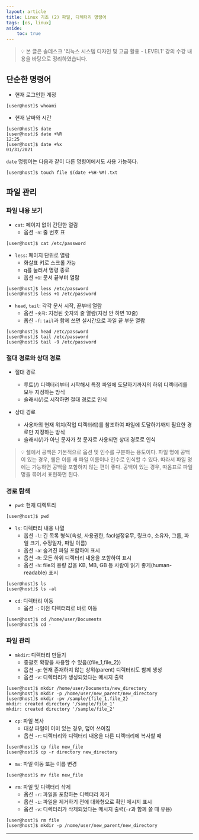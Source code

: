 ```yaml
---
layout: article
title: Linux 기초 (2) 파일, 디렉터리 명령어
tags: [os, linux]
aside:
    toc: true
---
```


> 💡 본 글은 솔데스크 '리눅스 시스템 디자인 및 고급 활용 - LEVEL1' 강의 수강 내용을 바탕으로 정리하였습니다.

## 단순한 명령어
+ 현재 로그인한 계정
``` shell
[user@host]$ whoami
```

+ 현재 날짜와 시간
``` shell
[user@host]$ date
[user@host]$ date +%R
12:25
[user@host]$ date +%x
01/31/2021
```
`date` 명령어는 다음과 같이 다른 명령어에서도 사용 가능하다.
``` shell
[user@host]$ touch file $(date +%H-%M).txt
```

## 파일 관리
### 파일 내용 보기
+ `cat`: 페이지 없이 간단한 열람
    - 옵션 `-n`: 줄 번호 표
``` shell
[user@host]$ cat /etc/password
```

+ `less`: 페이지 단위로 열람
    - 화살표 키로 스크롤 가능
    - q를 눌러서 명령 종료
    - 옵션 `+G`: 문서 끝부터 열람
``` shell
[user@host]$ less /etc/password
[user@host]$ less +G /etc/password
```

+ `head`, `tail`: 각각 문서 시작, 끝부터 열람
    - 옵션 `-숫자`: 지정된 숫자의 줄 열람(지정 안 하면 10줄)
    - 옵션 `-f`: `tail`과 함께 쓰면 실시간으로 파일 끝 부분 열람
``` shell
[user@host]$ head /etc/password
[user@host]$ tail /etc/password
[user@host]$ tail -9 /etc/password
```

### 절대 경로와 상대 경로
+ 절대 경로
    - 루트(/) 디렉터리부터 시작해서 특정 파일에 도달하기까지의 하위 디렉터리를 모두 지정하는 방식
    - 슬래시(/)로 시작하면 절대 경로로 인식

+ 상대 경로
    - 사용자의 현재 위치(작업 디렉터리)를 참조하여 파일에 도달하기까지 필요한 경로만 지정하는 방식
    - 슬래시(/)가 아닌 문자가 첫 문자로 사용되면 상대 경로로 인식

> 💡 쉘에서 공백은 기본적으로 옵션 및 인수를 구분하는 용도이다. 파일 명에 공백이 있는 경우, 쉘은 이를 새 파일 이름이나 인수로 인식할 수 있다.
>따라서 파일 명에는 가능하면 공백을 포함하지 않는 편이 좋다. 공백이 있는 경우, 따옴표로 파일 명을 묶어서 표현하면 된다.

### 경로 탐색
+ `pwd`: 현재 디렉토리
``` shell
[user@host]$ pwd
```

+ `ls`: 디렉터리 내용 나열
    - 옵션 `-l`: 긴 목록 형식(속성, 사용권한, facl설정유무, 링크수, 소유자, 그룹, 파일 크기, 수정일자, 파일 이름)
    - 옵션 `-a`: 숨겨진 파일 포함하여 표시
    - 옵션 `-R`: 모든 하위 디렉터리 내용을 포함하여 표시
    - 옵션 `-h`: file의 용량 값을 KB, MB, GB 등 사람이 읽기 좋게(human-readable) 표시

``` shell
[user@host]$ ls
[user@host]$ ls -al
```

+ `cd`: 디렉터리 이동
    - 옵션 `-`: 이전 디렉터리로 바로 이동
``` shell
[user@host]$ cd /home/user/Documents
[user@host]$ cd -
```

### 파일 관리
+ `mkdir`: 디렉터리 만들기
    - 중괄호 확장을 사용할 수 있음({file_1,file_2})
    - 옵션 `-p`: 현재 존재하지 않는 상위(parent) 디렉터리도 함께 생성
    - 옵션 `-v`: 디렉터리가 생성되었다는 메시지 출력
``` shell
[user@host]$ mkdir /home/user/Documents/new_directory
[user@host]$ mkdir -p /home/user/new_parent/new_directory
[user@host]$ mkdir -pv /sample/{file_1,file_2}
mkdir: created directory '/sample/file_1'
mkdir: created directory '/sample/file_2'
```

+ `cp`: 파일 복사
    - 대상 파일이 이미 있는 경우, 덮어 쓰여짐
    - 옵션 `-r`: 디렉터리와 디렉터리 내용을 다른 디렉터리에 복사할 때
``` shell
[user@host]$ cp file new_file
[user@host]$ cp -r directory new_directory
```

+ `mv`: 파일 이동 또는 이름 변경
``` shell
[user@host]$ mv file new_file
```

+ `rm`: 파일 및 디렉터리 삭제
    - 옵션 `-r`: 파일을 포함하는 디렉터리 제거
    - 옵션 `-i`: 파일을 제거하기 전에 대화형으로 확인 메시지 표시
    - 옵션 `-v`: 디렉터리가 삭제되었다는 메시지 출력(`-r`과 함께 쓸 때 유용)
``` shell
[user@host]$ rm file
[user@host]$ mkdir -p /nome/user/new_parent/new_directory
```
<!--more-->

---

